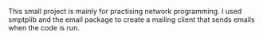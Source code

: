 This small project is mainly for practising network programming. I used smptplib and the email package to create a mailing client that sends emails when the code is run. 
